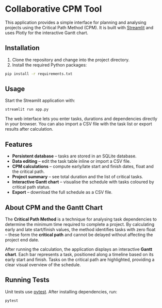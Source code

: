 # Collaborative CPM Tool

This application provides a simple interface for planning and analysing projects using the Critical Path Method (CPM). It is built with [Streamlit](https://streamlit.io/) and uses Plotly for the interactive Gantt chart.

## Installation

1. Clone the repository and change into the project directory.
2. Install the required Python packages:

```bash
pip install -r requirements.txt
```

## Usage

Start the Streamlit application with:

```bash
streamlit run app.py
```

The web interface lets you enter tasks, durations and dependencies directly in your browser. You can also import a CSV file with the task list or export results after calculation.

## Features

- **Persistent database** – tasks are stored in an SQLite database.
- **Data editing** – edit the task table inline or import a CSV file.
- **CPM calculations** – compute early/late start and finish dates, float and the critical path.
- **Project summary** – see total duration and the list of critical tasks.
- **Interactive Gantt chart** – visualise the schedule with tasks coloured by critical path status.
- **Export** – download the full schedule as a CSV file.

## About CPM and the Gantt Chart

The **Critical Path Method** is a technique for analysing task dependencies to determine the minimum time required to complete a project. By calculating early and late start/finish values, the method identifies tasks with zero float – these form the **critical path** and cannot be delayed without affecting the project end date.

After running the calculation, the application displays an interactive **Gantt chart**. Each bar represents a task, positioned along a timeline based on its early start and finish. Tasks on the critical path are highlighted, providing a clear visual overview of the schedule.


## Running Tests

Unit tests use [pytest](https://pytest.org). After installing dependencies, run:

```bash
pytest
```

